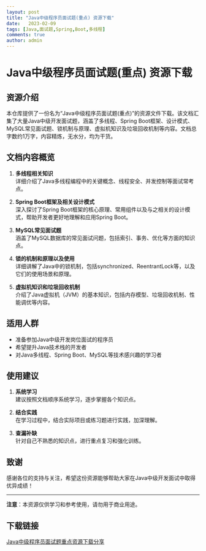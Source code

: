 ```yaml
---
layout: post
title: "Java中级程序员面试题(重点) 资源下载"
date:   2023-02-09
tags: [Java,面试题,Spring,Boot,多线程]
comments: true
author: admin
---
```

# Java中级程序员面试题(重点) 资源下载

## 资源介绍

本仓库提供了一份名为“Java中级程序员面试题(重点)”的资源文件下载。该文档汇集了大量Java中级开发面试题，涵盖了多线程、Spring Boot框架、设计模式、MySQL常见面试题、锁机制与原理、虚拟机知识及垃圾回收机制等内容。文档总字数约1万字，内容精炼，无水分，均为干货。

## 文档内容概览

1. **多线程相关知识**  
   详细介绍了Java多线程编程中的关键概念、线程安全、并发控制等面试常考点。

2. **Spring Boot框架及相关设计模式**  
   深入探讨了Spring Boot框架的核心原理、常用组件以及与之相关的设计模式，帮助开发者更好地理解和应用Spring Boot。

3. **MySQL常见面试题**  
   涵盖了MySQL数据库的常见面试问题，包括索引、事务、优化等方面的知识点。

4. **锁的机制和原理以及使用**  
   详细讲解了Java中的锁机制，包括synchronized、ReentrantLock等，以及它们的使用场景和原理。

5. **虚拟机知识和垃圾回收机制**  
   介绍了Java虚拟机（JVM）的基本知识，包括内存模型、垃圾回收机制、性能调优等内容。

## 适用人群

- 准备参加Java中级开发岗位面试的程序员
- 希望提升Java技术栈的开发者
- 对Java多线程、Spring Boot、MySQL等技术感兴趣的学习者

## 使用建议

1. **系统学习**  
   建议按照文档顺序系统学习，逐步掌握各个知识点。

2. **结合实践**  
   在学习过程中，结合实际项目或练习题进行实践，加深理解。

3. **查漏补缺**  
   针对自己不熟悉的知识点，进行重点复习和强化训练。

## 致谢

感谢各位的支持与关注，希望这份资源能够帮助大家在Java中级开发面试中取得优异成绩！

---

**注意**：本资源仅供学习和参考使用，请勿用于商业用途。

## 下载链接

[Java中级程序员面试题重点资源下载分享](https://pan.quark.cn/s/b041f09375d7)
